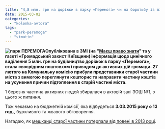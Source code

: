 ```yaml
---
title: "4,8 млн. грн на доріжки в парку «Перемога» чи на боротьбу із підтопленням?"
date: 2015-03-02
categories: 
  - "kolonka-avtora"
tags: 
  - "park-peremoga"
  - "simutin"
---
```


**![парк ПЕРЕМОГА](https://mpz.brovary.org/wp-content/uploads/2015/03/park-PEREMOGA.jpg)Опублікована в ЗМІ (на "[Маєш право знати](https://mpz.brovary.org/52-sesiya-chomu-bidni-bo-durni-chomu-durni-bo-bidni-hto-nas-takimi-vvazhaye/%20)" та у газеті «Громадський захист Київщини) інформація щодо цинічного виділення 5 млн. грн на будівництво доріжок в парку «Перемога», стала своєрідним поштовхом і приводом до активних дій громади. 27 лютого на Комунальну комісію прибули представники старої частини міста з вимогою переглянути кошторис та направити частину коштів на усунення причин підтоплення в старій частині міста.**

1 березня частина активних людей збиралася в актовій залі ЗОШ №1, з цього ж питання.

Тож чекаємо на бюджетній комісії, яка відбудеться **3.03.2015 року о 13 год.**, бурхливого та жвавого обговорення.

Нагадаю, як [мешканці старої частини потерпали від повені в 2013 році](https://mpz.brovary.org/13-kvitnya-brovarchani-na-zborah-gromadi-shukatimut-virishennya-problemi-pidtoplennya-starogo-mista/).
